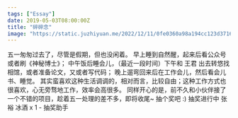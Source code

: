 ```yaml
---
tags: ["Essay"]
date: 2019-05-03T08:00:00Z
title: "碎碎念"
image: "https://static.juzhiyuan.me/2022/12/11/0fe0360a98a194cc123d3716f664d4ef.png?format=webp"
---
```


五一匆匆过去了，尽管是假期，但也没闲着。 早上睡到自然醒，起来后看公众号或者刷《神秘博士》； 中午饭后睡会儿，（最近一段时间）下午和 王君 出去转悠找相馆，或者准备论文，又或者写代码； 晚上遛弯回来后在工作会儿，然后看会儿书、睡觉。 其实蛮喜欢这种生活调调的，相对而言，比较自由；这种工作方式也很喜欢，心无旁骛地工作，效率会高很多。 同样开心的是，前不久和小伙伴接了一个不错的项目，趁着五一处理的差不多，即将收尾~ 抽个奖吧 :) 抽奖进行中 张裕 冰酒 x 1 - 抽奖助手

